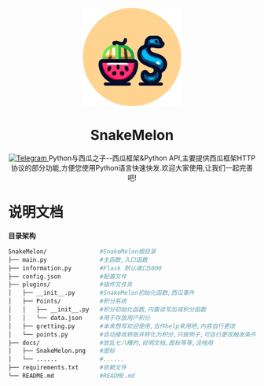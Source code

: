 <!-- markdownlint-disable MD033 MD041 -->
<p align="center">
  <a href="https://github.com/Pears0nLee/SnakeMelon"><img src="docs/SnakeMelonico.png" width="200" height="200" alt="SnakeMelon"></a>
</p>

<div align="center">

# SnakeMelon
  <a href="https://t.me/+T8ozejX9rnkwZDE1">
    <img src="https://img.shields.io/badge/telegram-SnakMelon-blue?style=flat-square" alt="Telegram">
  </a>
Python与西瓜之子--西瓜框架&amp;Python API,主要提供西瓜框架HTTP协议的部分功能,方便您使用Python语言快速快发.欢迎大家使用,让我们一起完善吧!
  

  
<div align="left">
  
# 说明文档

**目录架构**

```bash
SnakeMelon/               #SnakeMelon根目录
├── main.py               #主函数,入口函数
├── information.py        #Flask 默认端口5000
├── config.json           #配置文件
├── plugins/              #插件文件夹
│   ├── __init__.py       #SnakeMelon初始化函数,西瓜事件
│   ├── Points/           #积分系统
│   │   ├── __init__.py   #积分初始化函数,内置读写加减积分函数
│   │   └── data.json     #用于存放用户积分
│   ├── gretting.py       #本来想写欢迎使用,当作help来用吧,内容自行更改
│   └── points.py         #自动接收转账并转化为积分,只做例子,可自行更改触发条件(签到等等)
├── docs/                 #放乱七八糟的,说明文档,图标等等,没啥用
│   ├── SnakeMelon.png    #图标
│   └── ......            #......
├── requirements.txt      #依赖文件
└── README.md             #README.md   
```

